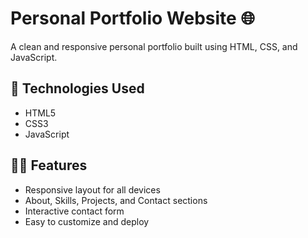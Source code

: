 # Personal Portfolio Website 🌐

A clean and responsive personal portfolio built using HTML, CSS, and JavaScript.

## 🔧 Technologies Used
- HTML5
- CSS3
- JavaScript

## 🧑‍💻 Features
- Responsive layout for all devices
- About, Skills, Projects, and Contact sections
- Interactive contact form
- Easy to customize and deploy
